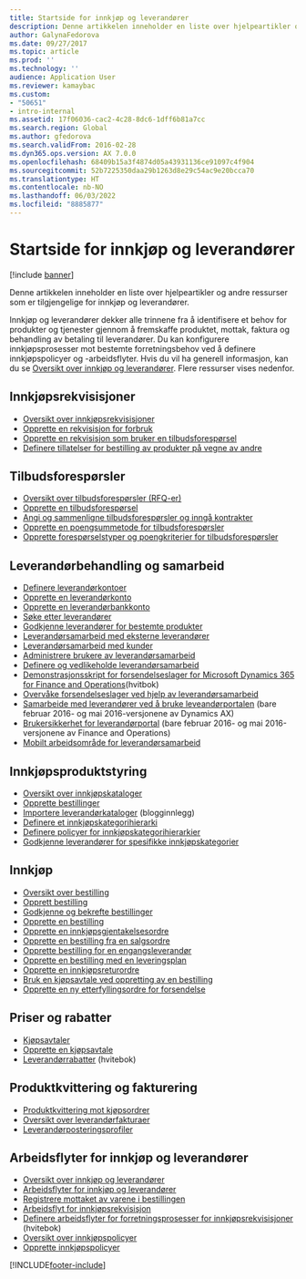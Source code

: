 ```yaml
---
title: Startside for innkjøp og leverandører
description: Denne artikkelen inneholder en liste over hjelpeartikler og andre ressurser som er tilgjengelige for innkjøp og leverandører.
author: GalynaFedorova
ms.date: 09/27/2017
ms.topic: article
ms.prod: ''
ms.technology: ''
audience: Application User
ms.reviewer: kamaybac
ms.custom:
- "50651"
- intro-internal
ms.assetid: 17f06036-cac2-4c28-8dc6-1dff6b81a7cc
ms.search.region: Global
ms.author: gfedorova
ms.search.validFrom: 2016-02-28
ms.dyn365.ops.version: AX 7.0.0
ms.openlocfilehash: 68409b15a3f4874d05a43931136ce91097c4f904
ms.sourcegitcommit: 52b7225350daa29b1263d8e29c54ac9e20bcca70
ms.translationtype: HT
ms.contentlocale: nb-NO
ms.lasthandoff: 06/03/2022
ms.locfileid: "8885877"
---
```

# <a name="procurement-and-sourcing-home-page"></a>Startside for innkjøp og leverandører

[!include [banner](../includes/banner.md)]

Denne artikkelen inneholder en liste over hjelpeartikler og andre ressurser som er tilgjengelige for innkjøp og leverandører.

Innkjøp og leverandører dekker alle trinnene fra å identifisere et behov for produkter og tjenester gjennom å fremskaffe produktet, mottak, faktura og behandling av betaling til leverandører. Du kan konfigurere innkjøpsprosesser mot bestemte forretningsbehov ved å definere innkjøpspolicyer og -arbeidsflyter. Hvis du vil ha generell informasjon, kan du se [Oversikt over innkjøp og leverandører](procurement-sourcing-overview.md). Flere ressurser vises nedenfor.

## <a name="purchase-requisitions"></a>Innkjøpsrekvisisjoner
-   [Oversikt over innkjøpsrekvisisjoner](purchase-requisitions-overview.md)
-   [Opprette en rekvisisjon for forbruk](tasks/create-requisition-consumption.md)
-   [Opprette en rekvisisjon som bruker en tilbudsforespørsel](tasks/create-requisition-uses-rfq.md)
-   [Definere tillatelser for bestilling av produkter på vegne av andre](tasks/set-up-permissions-ordering-products.md)

## <a name="requests-for-quotation"></a>Tilbudsforespørsler
-   [Oversikt over tilbudsforespørsler (RFQ-er)](request-quotations.md)
-   [Opprette en tilbudsforespørsel](tasks/create-request-quotation.md)
-   [Angi og sammenligne tilbudsforespørsler og inngå kontrakter](tasks/enter-compare-rfq-bids-award-contracts.md)
-   [Opprette en poengsummetode for tilbudsforespørsler](tasks/create-scoring-method-rfqs.md)
-   [Opprette forespørselstyper og poengkriterier for tilbudsforespørsler](tasks/create-solicitation-types-scoring-criteria-rfqs.md)

## <a name="vendor-management-and-collaboration"></a>Leverandørbehandling og samarbeid
-   [Definere leverandørkontoer](set-up-vendor-accounts.md)
-   [Opprette en leverandørkonto](tasks/create-vendor-account.md)
-   [Opprette en leverandørbankkonto](tasks/create-vendor-bank-account.md)
-   [Søke etter leverandører](tasks/search-vendors.md)
-   [Godkjenne leverandører for bestemte produkter](tasks/approve-vendors-specific-products.md)
-   [Leverandørsamarbeid med eksterne leverandører](vendor-collaboration-work-external-vendors.md)
-   [Leverandørsamarbeid med kunder](vendor-collaboration-work-customers-dynamics-365-operations.md)
-   [Administrere brukere av leverandørsamarbeid](manage-vendor-collaboration-users.md)
-   [Definere og vedlikeholde leverandørsamarbeid](set-up-maintain-vendor-collaboration.md)
-   [Demonstrasjonsskript for forsendelseslager for Microsoft Dynamics 365 for Finance and Operations](https://www.microsoft.com/download/details.aspx?id=101945)(hvitbok)
-   [Overvåke forsendelseslager ved hjelp av leverandørsamarbeid](../inventory/tasks/monitor-consignment-inventory-vendor-collaboration.md)
-   [Samarbeide med leverandører ved å bruke leveandørportalen](collaborate-vendors-vendor-portal.md) (bare februar 2016- og mai 2016-versjonene av Dynamics AX)
-   [Brukersikkerhet for leverandørportal](configure-security-vendor-portal-users.md) (bare februar 2016- og mai 2016-versjonene av Finance and Operations)
-   [Mobilt arbeidsområde for leverandørsamarbeid](vendor-collaboration-mobile-workspace.md)

## <a name="procurement-product-management"></a>Innkjøpsproduktstyring
-   [Oversikt over innkjøpskataloger](procurement-catalogs.md)
-   [Opprette bestillinger](tasks/create-procurement-catalog.md)
-   [Importere leverandørkataloger](https://blogs.msdn.microsoft.com/dynamicsaxscm/2016/05/25/vendor-catalogs-in-dynamics-ax/) (blogginnlegg)
-   [Definere et innkjøpskategorihierarki](tasks/set-up-procurement-category-hierarchy.md)
-   [Definere policyer for innkjøpskategorihierarkier](tasks/set-up-policies-procurement-category-hierarchies.md)
-   [Godkjenne leverandører for spesifikke innkjøpskategorier](tasks/approve-vendors-specific-procurement-categories.md)

## <a name="procurement"></a>Innkjøp
-   [Oversikt over bestilling](purchase-order-overview.md)
-   [Opprett bestilling](purchase-order-creation.md)
-   [Godkjenne og bekrefte bestillinger](purchase-order-approval-confirmation.md)
-   [Opprette en bestilling](tasks/create-purchase-order.md)
-   [Opprette en innkjøpsgjentakelsesordre](tasks/create-repeat-purchase-order.md)
-   [Opprette en bestilling fra en salgsordre](../sales-marketing/tasks/create-purchase-order-sales-order.md)
-   [Opprette bestilling for en engangsleverandør](tasks/create-purchase-order-one-time-supplier.md)
-   [Opprette en bestilling med en leveringsplan](tasks/create-purchase-order-delivery-schedule.md)
-   [Opprette en innkjøpsreturordre](tasks/create-purchase-return-order.md)
-   [Bruk en kjøpsavtale ved oppretting av en bestilling](tasks/create-purchase-release-order-purchase-agreement.md)
-   [Opprette en ny etterfyllingsordre for forsendelse](../inventory/tasks/create-consignment-replenishment-order.md)

## <a name="prices-and-discounts"></a>Priser og rabatter
-   [Kjøpsavtaler](purchase-agreements.md)
-   [Opprette en kjøpsavtale](tasks/create-purchase-agreement.md)
-   [Leverandørrabatter](/dynamics/s-e/) (hvitebok)

## <a name="product-receipt-and-invoicing"></a>Produktkvittering og fakturering
-   [Produktkvittering mot kjøpsordrer](product-receipt-against-purchase-orders.md)
-   [Oversikt over leverandørfakturaer](../../finance/accounts-payable/vendor-invoices-overview.md)
-   [Leverandørposteringsprofiler](../../finance/accounts-payable/vendor-posting-profiles.md)

## <a name="procurement-and-sourcing-workflows"></a>Arbeidsflyter for innkjøp og leverandører
-   [Oversikt over innkjøp og leverandører](procurement-sourcing-overview.md)
-   [Arbeidsflyter for innkjøp og leverandører](procurement-sourcing-workflows.md)
-   [Registrere mottaket av varene i bestillingen](tasks/record-receipt-goods-purchase-order.md)
-   [Arbeidsflyt for innkjøpsrekvisisjon](purchase-requisitions-workflow.md)
-   [Definere arbeidsflyter for forretningsprosesser for innkjøpsrekvisisjoner](https://www.microsoft.com/download/details.aspx?id=101821) (hvitebok)
-   [Oversikt over innkjøpspolicyer](purchase-policies.md)
-   [Opprette innkjøpspolicyer](tasks/create-purchasing-policies.md)





[!INCLUDE[footer-include](../../includes/footer-banner.md)]